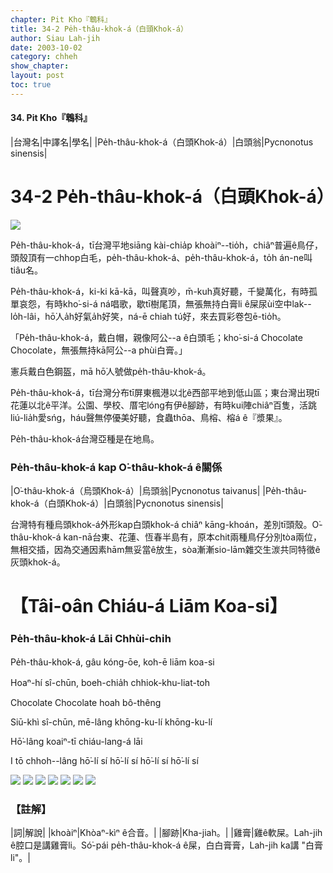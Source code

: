 ```yaml
---
chapter: Pit Kho『鵯科』
title: 34-2 Pe̍h-thâu-khok-á（白頭Khok-á）
author: Siau Lah-jih
date: 2003-10-02
category: chheh
show_chapter: 
layout: post
toc: true
---
```


#### 34. Pit Kho『鵯科』


|台灣名|中譯名|學名|
|Pe̍h-thâu-khok-á（白頭Khok-á）|白頭翁|Pycnonotus sinensis|

# 34-2 Pe̍h-thâu-khok-á（白頭Khok-á）

![](../too5/34/34-2-1.Pe̍h-thâu-khok-á.jpg)


Pe̍h-thâu-khok-á，tī台灣平地siāng kài-chia̍p khoàiⁿ--tio̍h，chiâⁿ普遍ê鳥仔，頭殼頂有一chhop白毛，pe̍h-thâu-khok-á、pe̍h-thâu-khok-á，to̍h án-ne叫tiâu名。

Pe̍h-thâu-khok-á，ki-ki kā-kā，叫聲真吵，m̄-kuh真好聽，千變萬化，有時孤單哀怨，有時kho͘-si-á ná唱歌，歇tī樹尾頂，無張無持白膏li ê屎尿ùi空中lak--lo̍h-lâi，hō͘人a̍h好氣a̍h好笑，ná-ē chiah tú好，來去買彩卷包ē-tio̍h。

「Pe̍h-thâu-khok-á，戴白帽，親像阿公--a ê白頭毛；kho͘-si-á Chocolate Chocolate，無張無持kā阿公--a phùi白膏。」

憲兵戴白色鋼盔，mā hō͘人號做pe̍h-thâu-khok-á。

Pe̍h-thâu-khok-á，tī台灣分布tī屏東楓港以北ê西部平地到低山區；東台灣出現tī花蓮以北ê平洋。公園、學校、厝宅lóng有伊ê腳跡，有時kui陣chiâⁿ百隻，活跳liú-lia̍h愛sńg，háu聲無停優美好聽，食蟲thōa、鳥榕、榕á ê『漿果』。

Pe̍h-thâu-khok-á台灣亞種是在地鳥。




### Pe̍h-thâu-khok-á kap O͘-thâu-khok-á ê關係

|O͘-thâu-khok-á（烏頭Khok-á）|烏頭翁|Pycnonotus taivanus|
|Pe̍h-thâu-khok-á（白頭Khok-á）|白頭翁|Pycnonotus sinensis|

台灣特有種烏頭khok-á外形kap白頭khok-á chiâⁿ kāng-khoán，差別tī頭殼。O͘-thâu-khok-á kan-nā台東、花蓮、恆春半島有，原本chit兩種鳥仔分別tòa兩位，無相交插，因為交通因素hām無妥當ê放生，sòa漸漸sio-lām雜交生湠共同特徵ê灰頭khok-á。


# 【Tâi-oân Chiáu-á Liām Koa-si】

### **Pe̍h-thâu-khok-á Lāi Chhùi-chi̍h**

Pe̍h-thâu-khok-á, gâu kóng-ōe, koh-ē liām koa-si

Hoaⁿ-hí sî-chūn, boeh-chia̍h chhiok-khu-liat-to͘h

Chocolate Chocolate hoah bô-thêng

Siū-khì sî-chūn, mē-lâng khōng-ku-lí khōng-ku-lí

Hō͘-lâng koaiⁿ-tī chiáu-lang-á lāi

I tō chhoh--lâng hō͘-lí sí hō͘-lí sí hō͘-lí sí hō͘-lí sí


![](../too5/34/34-2-2.Pe̍h-thâu-khok-á.jpg)
![](../too5/34/34-2-3.Pe̍h-thâu-khok-á.jpg)
![](../too5/34/34-2-4.Pe̍h-thâu-khok-á.jpg)
![](../too5/34/34-2-5.Pe̍h-thâu-khok-á.jpg)
![](../too5/34/34-2-6.Pe̍h-thâu-khok-á.jpg)
![](../too5/34/34-2-7.Pe̍h-thâu-khok-á.jpg)
![](../too5/34/34-2-8.Pe̍h-thâu-khok-á.jpg)


### 【註解】

|詞|解說|
|khoàiⁿ|Khòaⁿ-kìⁿ ê合音。|
|腳跡|Kha-jiah。|
|雞膏|雞ê軟屎。Lah-jih ê腔口是講雞膏li。Só͘-pái pe̍h-thâu-khok-á ê屎，白白膏膏，Lah-jih ka講 "白膏li"。|

